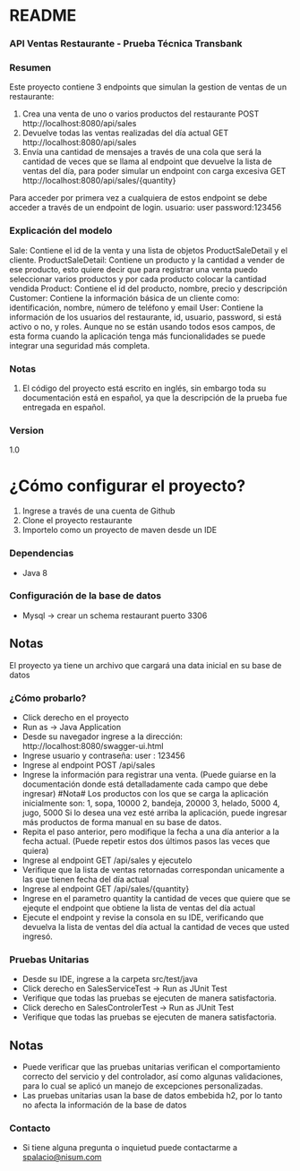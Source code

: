 # README #

### API Ventas Restaurante - Prueba Técnica Transbank ###


### Resumen ###

Este proyecto contiene 3 endpoints que simulan la gestion de ventas de un restaurante:
1. Crea una venta de uno o varios productos del restaurante POST http://localhost:8080/api/sales
2. Devuelve todas las ventas realizadas del día actual GET http://localhost:8080/api/sales
3. Envía una cantidad de mensajes a través de una cola que será la cantidad de veces que se llama al endpoint que devuelve la lista de ventas del día, para poder simular un endpoint con carga excesiva
   GET http://localhost:8080/api/sales/{quantity}
   
 Para acceder por primera vez a cualquiera de estos endpoint se debe acceder a través de un endpoint de login. usuario: user password:123456

### Explicación del modelo ###

Sale: Contiene el id de la venta y una lista de objetos ProductSaleDetail y el cliente.
ProductSaleDetail: Contiene un producto y la cantidad a vender de ese producto, esto quiere decir que para registrar una venta puedo seleccionar varios productos y por cada producto colocar la cantidad vendida
Product: Contiene el id del producto, nombre, precio y descripción
Customer: Contiene la información básica de un cliente como: identificación, nombre, número de teléfono y email
User: Contiene la información de los usuarios del restaurante, id, usuario, password, si está activo o no, y roles. Aunque no se están usando todos esos campos, de esta forma cuando la aplicación tenga más funcionalidades
      se puede integrar una seguridad más completa.
      
### Notas ###

1. El código del proyecto está escrito en inglés, sin embargo toda su documentación está en español, ya que la descripción de la prueba fue entregada en español.

### Version ###

1.0

# ¿Cómo configurar el proyecto? #


1. Ingrese a través de una cuenta de Github
2. Clone el proyecto restaurante
3. Importelo como un proyecto de maven desde un IDE

### Dependencias ###

- Java 8

### Configuración de la base de datos ###

- Mysql -> crear un schema restaurant puerto 3306

## Notas ##
El proyecto ya tiene un archivo que cargará una data inicial en su base de datos

### ¿Cómo probarlo? ###

- Click derecho en el proyecto
- Run as -> Java Application
- Desde su navegador ingrese a la dirección: http://localhost:8080/swagger-ui.html
- Ingrese usuario y contraseña: user : 123456
- Ingrese al endpoint POST /api/sales
- Ingrese la información para registrar una venta. (Puede guiarse en la documentación donde está detalladamente cada campo que debe ingresar)
      #Nota#
      Los productos con los que se carga la aplicación inicialmente son:
      1, sopa, 10000
      2, bandeja, 20000
      3, helado, 5000
      4, jugo, 5000
      Si lo desea una vez esté arriba la aplicación, puede ingresar más productos de forma manual en su base de datos.
- Repita el paso anterior, pero modifique la fecha a una día anterior a la fecha actual. (Puede repetir estos dos últimos pasos las veces que quiera)
- Ingrese al endpoint GET /api/sales y ejecutelo
- Verifique que la lista de ventas retornadas correspondan unicamente a las que tienen fecha del día actual
- Ingrese al endpoint GET /api/sales/{quantity} 
- Ingrese en el parametro quantity la cantidad de veces que quiere que se ejequte el endpoint que obtiene la lista de ventas del día actual
- Ejecute el endpoint y revise la consola en su IDE, verificando que devuelva la lista de ventas del día actual la cantidad de veces que usted ingresó.

### Pruebas Unitarias ###
- Desde su IDE, ingrese a la carpeta src/test/java
- Click derecho en SalesServiceTest -> Run as JUnit Test
- Verifique que todas las pruebas se ejecuten de manera satisfactoria.
- Click derecho en SalesControlerTest -> Run as JUnit Test
- Verifique que todas las pruebas se ejecuten de manera satisfactoria.

## Notas ##
- Puede verificar que las pruebas unitarias verifican el comportamiento correcto del servicio y del controlador, así como algunas validaciones, para lo cual se aplicó un manejo de excepciones personalizadas.
- Las pruebas unitarias usan la base de datos embebida h2, por lo tanto no afecta la información de la base de datos

### Contacto ###

- Si tiene alguna pregunta o inquietud puede contactarme a spalacio@nisum.com
